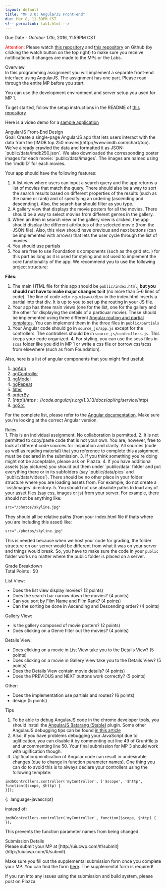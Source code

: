 ```yaml
---
layout: default
title: "MP 3.0: AngularJS Front-end"
due: Mar 8, 11.59PM CST
<!-- permalink: lab1.html -->
---
```

<span class="section-heading"> Due Date - *October 17th*, 2016, 11.59PM CST <span>

<span style="color: red"> Attention: </span> Please watch [this repository](https://github.com/uiuc-web-programming/sp2016) and [this repository](https://github.com/uiuc-web-programming/mp3_starter) on Github (by clicking the watch button on the top right) to make sure you receive notifications if changes are made to the MPs or the Labs.

<div class="section-heading"> Overview </div>
In this programming assignment you will implement a separate front-end interface using AngularJS. The assignment has one part. Please read through the entire MP before you start.

You can use the development environment and server setup you used for MP 1.

To get started, follow the setup instructions in the README of [this repository](https://github.com/uiuc-web-programming/mp3_starter)

Here is a video demo for a [sample application](https://youtu.be/DmDZuAr7QJE)

<div class="section-heading"> AngularJS Front-End Design </div>
Goal: Create a single-page AngularJS app that lets users interact with the data from the [IMDB top 250 movies](http://www.imdb.com/chart/top). We've already crawled the data and formatted it as JSON: `public/data/imdb250.json`. We also downloaded the corresponding poster images for each movie: `public/data/images`. The images are named using the `imdbID` for each movies.

Your app should have the following features:

1. A list view where users can input a search query and the app returns a list of movies that match the query. There should also be a way to sort the search results based on different properties of the results (such as the name or rank) and of specifying an ordering (ascending and descending). Also, the search bar should filter as you type.
2. A gallery view that displays the movie posters for all the movies. There should be a way to select movies from different genres in the gallery.
3. When an item in search view or the gallery view is clicked, the app should display the different attributes of the selected movie (from the JSON file). Also, this view should have previous and next buttons (can be implemented with arrows) that lets the user cycle through the list of movies.
4. You should use partials
5. You are free to use Foundation's components (such as the grid etc. ) for this part as long as it is used for styling and not used to implement the core functionality of the app.
We recommend you to use the following project structure:

__Files__:

1. The main HTML file for this app should be `public/index.html`, **but you should not have to make major changes to it** (no more than 5-6 lines of code).
The line of code `<div ng-view></div>` in the index.html inserts a partial into that div. It is up to you to set up the routing in your JS file.
2. Your app has three main views (one for the list, one for the gallery and the other for displaying the details of a particuar movie). These should be implemented using three different [Angular routing and partial templates](https://docs.angularjs.org/tutorial/step_07). You can implement them in the three files in `public/partials`
3. Your Angular code should go in `source_js/app.js` except for the controllers. The controllers should be in `source_js/controllers.js`. This keeps your code organized.
4, For styling, you can use the scss files in `scss` folder like you did in MP 1 or write a css file or borrow css/scss from elsewhere (such as from Foundation).

Also, here is a list of angular components that you might find useful:
1. [ngApp](https://code.angularjs.org/1.3.13/docs/api/ng/directive/ngApp)
2. [ngController](https://code.angularjs.org/1.3.13/docs/api/ng/directive/ngController)
3. [ngModel](https://code.angularjs.org/1.3.13/docs/api/ng/directive/ngModel)
4. [ngRepeat](https://code.angularjs.org/1.3.13/docs/api/ng/directive/ngRepeat)
5. [filter](https://code.angularjs.org/1.3.13/docs/api/ng/service/$filter)
6. [orderBy](https://code.angularjs.org/1.3.13/docs/api/ng/filter/orderBy)
7. [$http](https://code.angularjs.org/1.3.13/docs/api/ng/service/$http)
8. [ngSrc](https://code.angularjs.org/1.3.13/docs/api/ng/directive/ngSrc)

For the complete list, please refer to the [Angular documentation](https://docs.angularjs.org/api/ng). Make sure you're looking at the correct Angular version.

<div class="section-heading"> Rules </div>
1.    This is an individual assignment. No collaboration is permitted.
2.   It is not permitted to copy/paste code that is not your own. You are, however, free to look at different code sources for inspiration and clarity. All sources (code as well as reading material) that you reference to complete this assignment must be declared in the submission.
3. If you think something you're doing might not be acceptable, please ask on Piazza.
4. If you have additional assets (say pictures) you should put them under `public/data` folder and put everything there or in its subfolders (say `public/data/pics` and `public/data/videos`). There should be no other place in your folder structure where you are loading assets from. For example, do not create a `css/images` directory.
5. You should not use absolute paths to load any of your asset files (say css, images or js) from your server. For example, there should not be anything like:

```html
src="/photos/skyline.jpg"
```

They should all be relative paths (from your index.html file if thats where you are including this asset) like:

```html
src="./photos/skyline.jpg"
```

This is needed because when we host your code for grading, the folder structure on our server would be different from what it was on your server and things would break. So, you have to make sure the code in your `public` folder works no matter where the public folder is placed on a server.

<div class="section-heading"> Grade Breakdown </div>
Total Points : 50

List View:

- Does the list view display movies? (2 points)
- Does the search bar narrow down the movies? (4 points)
- Can you sort by Film Name and Film Rank?  (4 points)
- Can the sorting be done in Ascending and Descending order?  (4 points)

Gallery View:

- Is the gallery composed of movie posters?  (2 points)
- Does clicking on a Genre filter out the movies?  (4 points)

Details View:

- Does clicking on a movie in List View take you to the Details View?  (5 points)
- Does clicking on a movie in Gallery View take you to the Details View?  (5 points)
- Does the Details View contain movie details?  (4 points)
- Does the PREVIOUS and NEXT buttons work correctly?  (5 points)

Other:

- Does the implementation use partials and routes?  (6 points)
- design (5 points)

<div class="section-heading"> Tips </div>

1. To be able to debug AngularJS code in the chrome developer tools, you should install the [AngularJS Batarang (Stable)](https://chrome.google.com/webstore/detail/angularjs-batarang-stable/niopocochgahfkiccpjmmpchncjoapek) plugin. Some other AngularJS debugging tips can be found [in this article](http://ionicframework.com/blog/angularjs-console/)
2. Also, if you have problems debugging your JavaScript due to uglification, you can disable it by commenting out line 49 of Gruntfile.js and uncommenting line 50. Your final submission for MP 3 should work with uglification though.
3. Uglification/minification of Angular code can result in undesirable changes (due to change in function parameter names). One thing you can do to avoid this is to always declare your controllers using the following template:


~~~
imdbControllers.controller('myController', ['$scope', '$http', function($scope, $http) {
}]);
~~~
{: .language-javascript}

instead of:

~~~
imdbControllers.controller('myController', function($scope, $http) {
});
~~~


This prevents the function parameter names from being changed.

<div class="section-heading"> Submission Details </div>
Please submit your MP at [http://uiucwp.com/#/submit](http://uiucwp.com/#/submit).

Make sure you fill out the supplemental submission form once you complete your MP. You can find the form [here](https://drive.google.com/open?id=1ZyBVkOAEs9uWqPPxgWUFSXWprPZTbSRLXiTurqVWIt0). The supplemental form is required!

If you run into any issues using the submission and build system, please post on Piazza.
